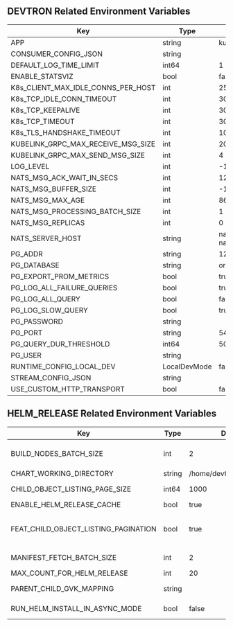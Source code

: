 

## DEVTRON Related Environment Variables
| Key   | Type     | Default Value     | Description       | Example       | Deprecated       |
|-------|----------|-------------------|-------------------|-----------------------|------------------|
 | APP | string |kubelink |  |  | false |
 | CONSUMER_CONFIG_JSON | string | |  |  | false |
 | DEFAULT_LOG_TIME_LIMIT | int64 |1 |  |  | false |
 | ENABLE_STATSVIZ | bool |false |  |  | false |
 | K8s_CLIENT_MAX_IDLE_CONNS_PER_HOST | int |25 |  |  | false |
 | K8s_TCP_IDLE_CONN_TIMEOUT | int |300 |  |  | false |
 | K8s_TCP_KEEPALIVE | int |30 |  |  | false |
 | K8s_TCP_TIMEOUT | int |30 |  |  | false |
 | K8s_TLS_HANDSHAKE_TIMEOUT | int |10 |  |  | false |
 | KUBELINK_GRPC_MAX_RECEIVE_MSG_SIZE | int |20 |  |  | false |
 | KUBELINK_GRPC_MAX_SEND_MSG_SIZE | int |4 |  |  | false |
 | LOG_LEVEL | int |-1 |  |  | false |
 | NATS_MSG_ACK_WAIT_IN_SECS | int |120 |  |  | false |
 | NATS_MSG_BUFFER_SIZE | int |-1 |  |  | false |
 | NATS_MSG_MAX_AGE | int |86400 |  |  | false |
 | NATS_MSG_PROCESSING_BATCH_SIZE | int |1 |  |  | false |
 | NATS_MSG_REPLICAS | int |0 |  |  | false |
 | NATS_SERVER_HOST | string |nats://devtron-nats.devtroncd:4222 |  |  | false |
 | PG_ADDR | string |127.0.0.1 |  |  | false |
 | PG_DATABASE | string |orchestrator |  |  | false |
 | PG_EXPORT_PROM_METRICS | bool |true |  |  | false |
 | PG_LOG_ALL_FAILURE_QUERIES | bool |true |  |  | false |
 | PG_LOG_ALL_QUERY | bool |false |  |  | false |
 | PG_LOG_SLOW_QUERY | bool |true |  |  | false |
 | PG_PASSWORD | string | |  |  | false |
 | PG_PORT | string |5432 |  |  | false |
 | PG_QUERY_DUR_THRESHOLD | int64 |5000 |  |  | false |
 | PG_USER | string | |  |  | false |
 | RUNTIME_CONFIG_LOCAL_DEV | LocalDevMode |false |  |  | false |
 | STREAM_CONFIG_JSON | string | |  |  | false |
 | USE_CUSTOM_HTTP_TRANSPORT | bool |false |  |  | false |


## HELM_RELEASE Related Environment Variables
| Key   | Type     | Default Value     | Description       | Example       | Deprecated       |
|-------|----------|-------------------|-------------------|-----------------------|------------------|
 | BUILD_NODES_BATCH_SIZE | int |2 | Resource tree build nodes parallelism batch size (applied only for depth-1 child objects of a parent object) | 2 | false |
 | CHART_WORKING_DIRECTORY | string |/home/devtron/devtroncd/charts/ | Helm charts working directory | /home/devtron/devtroncd/charts/ | false |
 | CHILD_OBJECT_LISTING_PAGE_SIZE | int64 |1000 | Resource tree child object listing page size | 100 | false |
 | ENABLE_HELM_RELEASE_CACHE | bool |true | Enable helm releases list cache | true | false |
 | FEAT_CHILD_OBJECT_LISTING_PAGINATION | bool |true | use pagination in listing all the dependent child objects. use 'CHILD_OBJECT_LISTING_PAGE_SIZE' to set the page size. | true | false |
 | MANIFEST_FETCH_BATCH_SIZE | int |2 | Manifest fetch parallelism batch size (applied only for parent objects) | 2 | false |
 | MAX_COUNT_FOR_HELM_RELEASE | int |20 | Max count for helm release history list | 20 | false |
 | PARENT_CHILD_GVK_MAPPING | string | | Parent child GVK mapping for resource tree |  | false |
 | RUN_HELM_INSTALL_IN_ASYNC_MODE | bool |false | Run helm install/ upgrade in async mode | false | false |

